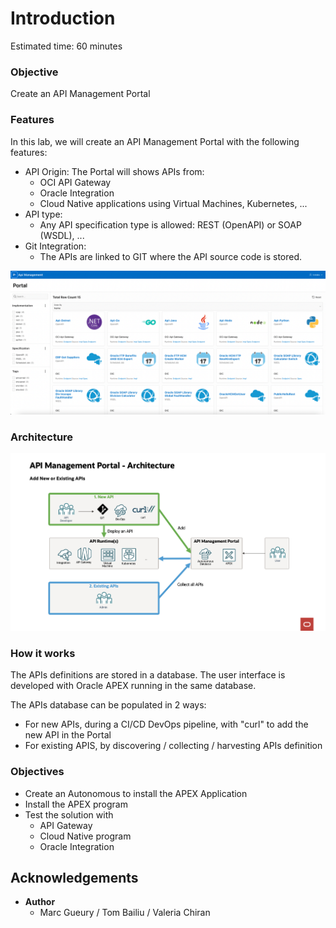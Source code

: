 
# Introduction

Estimated time: 60 minutes

### Objective

Create an API Management Portal 

### Features

In this lab, we will create an API Management Portal with the following features:
- API Origin: The Portal will shows APIs from:
    - OCI API Gateway
    - Oracle Integration 
    - Cloud Native applications using Virtual Machines, Kubernetes, ...
- API type:
    -  Any API specification type is allowed: REST (OpenAPI) or SOAP (WSDL), ...
- Git Integration:
    - The APIs are linked to GIT where the API source code is stored.

![Introduction Usecase](images/apim-intro.png)

### Architecture

![Architecture](images/apim-architecture.png)

### How it works

The APIs definitions are stored in a database. The user interface is developed with Oracle APEX running in the same database.  

The APIs database can be populated in 2 ways:
- For new APIs, during a CI/CD DevOps pipeline, with "curl" to add the new API in the Portal
- For existing APIS, by discovering / collecting / harvesting APIs definition 

### Objectives

- Create an Autonomous to install the APEX Application
- Install the APEX program
- Test the solution with 
  - API Gateway
  - Cloud Native program 
  - Oracle Integration

## Acknowledgements 

- **Author**
    - Marc Gueury / Tom Bailiu / Valeria Chiran